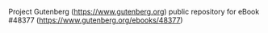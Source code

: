 Project Gutenberg (https://www.gutenberg.org) public repository for eBook #48377 (https://www.gutenberg.org/ebooks/48377)
